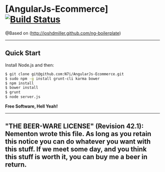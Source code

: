# [AngularJs-Ecommerce][![Build Status](https://api.travis-ci.org/ngbp/ngbp.png?branch=v0.3.2-release)](https://travis-ci.org/ngbp/ngbp)

@Based on (http://joshdmiller.github.com/ng-boilerplate) 

***

## Quick Start

Install Node.js and then:

```sh
$ git clone git@github.com:N7i/AngularJs-Ecommerce.git
$ sudo npm -g install grunt-cli karma bower
$ npm install
$ bower install
$ grunt
$ node server.js
```
**Free Software, Hell Yeah!**


 ----------------------------------------------------------------------------
 "THE BEER-WARE LICENSE" (Revision 42.1):
  Nementon wrote this file. As long as you retain this notice you
  can do whatever you want with this stuff. If we meet some day, and you think
  this stuff is worth it, you can buy me a beer in return.
 ----------------------------------------------------------------------------

